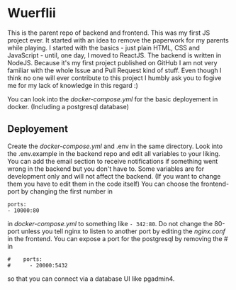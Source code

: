 

# Wuerflii

This is the parent repo of backend and frontend.
This was my first JS project ever. It started with an idea to remove the paperwork for my parents while playing. I started with the basics - just plain HTML, CSS and JavaScript - until, one day, I moved to ReactJS. The backend is written in NodeJS. 
Because it's my first project published on GitHub I am not very familiar with the whole Issue and Pull Request kind of stuff. Even though I think no one will ever contribute to this project I humbly ask you to fogive me for my lack of knowledge in this regard :)


You can look into the _docker-compose.yml_ for the basic deployement in docker. (Including a postgresql database)


## Deployement

Create the _docker-compose.yml_ and .env in the same directory. Look into the .env.example in the backend repo and edit all variables to your liking. You can add the email section to receive notifications if something went wrong in the backend but you don't have to. Some variables are for development only and will not affect the backend. (If you want to change them you have to edit them in the code itself)
You can choose the frontend-port by changing the first number in

```
ports:
- 10000:80
```

in _docker-compose.yml_ to something like `- 342:80`. Do not change the 80-port unless you tell nginx to listen to another port by editing the _nginx.conf_ in the frontend.
You can expose a port for the postgresql by removing the # in 

```
#    ports:
#      - 20000:5432
```

so that you can connect via a database UI like pgadmin4.
